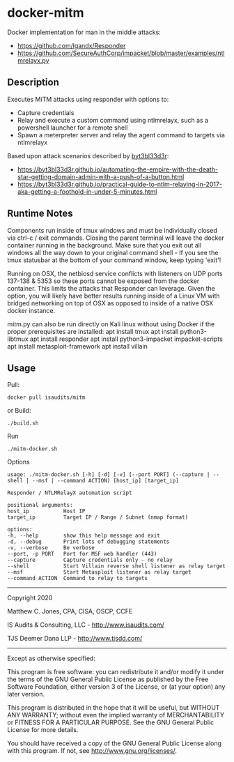 # docker-mitm

Docker implementation for man in the middle attacks:
* https://github.com/lgandx/Responder
* https://github.com/SecureAuthCorp/impacket/blob/master/examples/ntlmrelayx.py


## Description
Executes MiTM attacks using responder with options to:
* Capture credentials
* Relay and execute a custom command using ntlmrelayx, such as a powershell launcher for a remote shell
* Spawn a meterpreter server and relay the agent command to targets via ntlmrelayx

Based upon attack scenarios described by [byt3bl33d3r](https://github.com/byt3bl33d3r):
* https://byt3bl33d3r.github.io/automating-the-empire-with-the-death-star-getting-domain-admin-with-a-push-of-a-button.html
* https://byt3bl33d3r.github.io/practical-guide-to-ntlm-relaying-in-2017-aka-getting-a-foothold-in-under-5-minutes.html


## Runtime Notes
Components run inside of tmux windows and must be individually closed via ctrl-c / exit commands.
Closing the parent terminal will leave the docker container running in the background.
Make sure that you exit out all windows all the way down to your original command shell -
If you see the tmux statusbar at the bottom of your command window, keep typing 'exit'!

Running on OSX, the netbiosd service conflicts with listeners on UDP ports 137-138 & 5353
so these ports cannot be exposed from the docker container. This limits the attacks
that Responder can leverage. Given the option, you will likely have better results
running inside of a Linux VM with bridged networking on top of OSX as opposed to
inside of a native OSX docker instance.

mitm.py can also be run directly on Kali linux without using Docker if the proper prerequisites are installed:
    apt install tmux 
    apt install python3-libtmux
    apt install responder
    apt install python3-impacket impacket-scripts
    apt install metasploit-framework
    apt install villain

## Usage

Pull:

    docker pull isaudits/mitm

or Build:

    ./build.sh

Run

    ./mitm-docker.sh
    
    
Options

    usage: ./mitm-docker.sh [-h] [-d] [-v] [--port PORT] (--capture | --shell | --msf | --command ACTION) [host_ip] [target_ip]

    Responder / NTLMRelayX automation script

    positional arguments:
    host_ip           Host IP
    target_ip         Target IP / Range / Subnet (nmap format)

    options:
    -h, --help        show this help message and exit
    -d, --debug       Print lots of debugging statements
    -v, --verbose     Be verbose
    --port, -p PORT   Port for MSF web handler (443)
    --capture         Capture credentials only - no relay
    --shell           Start Villain reverse shell listener as relay target
    --msf             Start Metasploit listener as relay target
    --command ACTION  Command to relay to targets

--------------------------------------------------------------------------------

Copyright 2020

Matthew C. Jones, CPA, CISA, OSCP, CCFE

IS Audits & Consulting, LLC - <http://www.isaudits.com/>

TJS Deemer Dana LLP - <http://www.tjsdd.com/>

--------------------------------------------------------------------------------

Except as otherwise specified:

This program is free software: you can redistribute it and/or modify it under
the terms of the GNU General Public License as published by the Free Software
Foundation, either version 3 of the License, or (at your option) any later
version.

This program is distributed in the hope that it will be useful, but WITHOUT ANY
WARRANTY; without even the implied warranty of MERCHANTABILITY or FITNESS FOR A
PARTICULAR PURPOSE. See the GNU General Public License for more details.

You should have received a copy of the GNU General Public License along with
this program. If not, see <http://www.gnu.org/licenses/>.